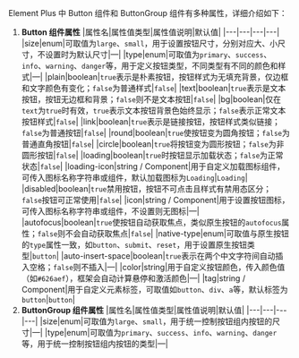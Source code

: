 Element Plus 中 Button 组件和 ButtonGroup 组件有多种属性，详细介绍如下：

1. **Button 组件属性**
   |属性名|属性值类型|属性值说明|默认值|
   |---|---|---|---|
   |size|enum|可取值为`large`、`small`，用于设置按钮尺寸，分别对应大、小尺寸，不设置时为默认尺寸|—|
   |type|enum|可取值为`primary`、`success`、`info`、`warning`、`danger`等，用于定义按钮类型，不同类型有不同的颜色和样式|—|
   |plain|boolean|`true`表示是朴素按钮，按钮样式为无填充背景，仅边框和文字颜色有变化；`false`为普通样式|`false`|
   |text|boolean|`true`表示是文本按钮，按钮无边框和背景；`false`则不是文本按钮|`false`|
   |bg|boolean|仅在`text`为`true`时有效，`true`表示文本按钮背景色始终显示；`false`表示正常文本按钮样式|`false`|
   |link|boolean|`true`表示是链接按钮，按钮样式类似链接；`false`为普通按钮|`false`|
   |round|boolean|`true`使按钮变为圆角按钮；`false`为普通直角按钮|`false`|
   |circle|boolean|`true`将按钮变为圆形按钮；`false`为非圆形按钮|`false`|
   |loading|boolean|`true`时按钮显示加载状态；`false`为正常状态|`false`|
   |loading-icon|string / Component|用于自定义加载图标组件，可传入图标名称字符串或组件，默认加载图标为`Loading`|`Loading`|
   |disabled|boolean|`true`禁用按钮，按钮不可点击且样式有禁用态区分；`false`按钮可正常使用|`false`|
   |icon|string / Component|用于设置按钮图标，可传入图标名称字符串或组件，不设置则无图标|—|
   |autofocus|boolean|`true`使按钮自动获取焦点，类似原生按钮的`autofocus`属性；`false`则不会自动获取焦点|`false`|
   |native-type|enum|可取值与原生按钮的`type`属性一致，如`button`、`submit`、`reset`，用于设置原生按钮类型|`button`|
   |auto-insert-space|boolean|`true`表示在两个中文字符间自动插入空格；`false`则不插入|—|
   |color|string|用于自定义按钮颜色，传入颜色值（如`#626aef`），框架会自动计算悬停和激活颜色|—|
   |tag|string / Component|用于自定义元素标签，可取值如`button`、`div`、`a`等，默认标签为`button`|`button`|
2. **ButtonGroup 组件属性**
   |属性名|属性值类型|属性值说明|默认值|
   |---|---|---|---|
   |size|enum|可取值为`large`、`small`，用于统一控制按钮组内按钮的尺寸|—|
   |type|enum|可取值为`primary`、`success`、`info`、`warning`、`danger`等，用于统一控制按钮组内按钮的类型|—|
